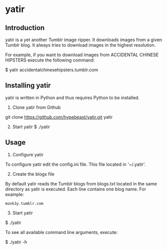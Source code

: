yatir
=====

## Introduction

yatir is a yet another Tumblr image ripper. It downloads images from a given Tumblr blog. It always tries to download images in the highest resolution.

For example, if you want to download images from ACCIDENTAL CHINESE HIPSTERS execute the following command:

  $ yatir accidentalchinesehipsters.tumblr.com

## Installing yatir

yatir is written in Python and thus requires Python to be installed.

1. Clone yatir from Github

  git clone https://github.com/hypebeast/yatir.git yatir

2. Start yatir
  $ ./yatir

## Usage

1. Configure yatir

To configure yatir edit the config.ini file. This file located in '~/.yatir'.

2. Create the blogs file

By default yatir reads the Tumblr blogs from blogs.txt located in the same directory as yatir is executed. Each line contains one blog name. For example:

```text
monk3y.tumblr.com
```

3. Start yatir

  $ ./yatir


To see all available command line arguments, execute:

  $ ./yatir -h

